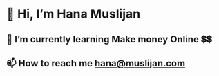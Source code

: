 # 👋 Hi, I’m Hana Muslijan
## 🌱 I’m currently learning Make money Online 💲💲
## 📫 How to reach me hana@muslijan.com
